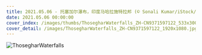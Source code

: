 ```yaml
---
title: 2021.05.06 - 托塞加尔瀑布，印度马哈拉施特拉邦 (© Sonali Kumar/iStock/Getty Images Plus)
date: 2021.05.06 00:00:00
cover_index: /images/thumbs/ThosegharWaterfalls_ZH-CN9371597122_533x300.jpg
cover_detail: /images/ThosegharWaterfalls_ZH-CN9371597122_1920x1080.jpg
---
```


![ThosegharWaterfalls](/images/ThosegharWaterfalls_ZH-CN9371597122_1920x1080.jpg)
